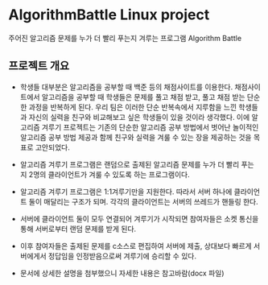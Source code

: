 # AlgorithmBattle Linux project
주어진 알고리즘 문제를 누가 더 빨리 푸는지 겨루는 프로그램 Algorithm Battle
## 프로젝트 개요

- 학생들 대부분은 알고리즘을 공부할 때 백준 등의 채점사이트를 이용한다. 채점사이트에서 알고리즘을 공부할 때 학생들은 문제를 풀고 채점 받고, 풀고 채점 받는 단순한 과정을 반복하게 된다. 우리 팀은 이러한 단순 반복속에서 지루함을 느낀 학생들과 자신의 실력을 친구와 비교해보고 싶은 학생들이 있을 것이라 생각했다.
이에 알고리즘 겨루기 프로젝트는 기존의 단순한 알고리즘 공부 방법에서 벗어난 놀이적인 알고리즘 공부 방법 제공과 함께 친구와 실력을 겨룰 수 있는 장을 제공하는 것을 목표로 고안되었다. 

- 알고리즘 겨루기 프로그램은 랜덤으로 출제된 알고리즘 문제를 누가 더 빨리 푸는 지 2명의 클라이언트가 겨룰 수 있도록 하는 프로그램이다.

- 알고리즘 겨루기 프로그램은 1:1겨루기만을 지원한다. 따라서 서버 하나에 클라이언트 둘이 매달리는 구조가 되며. 각각의 클라이언트는 서버의 쓰레드가 핸들링 한다.

- 서버에 클라이언트 둘이 모두 연결되어 겨루기가 시작되면 참여자들은 소켓 통신을 통해 서버로부터 랜덤 문제를 받게 된다.

- 이후 참여자들은 출제된 문제를 c소스로 편집하여 서버에 제출, 상대보다 빠르게 서버에게서 정답임을 인정받음으로써 겨루기에 승리할 수 있다. 

- 문서에 상세한 설명을 첨부했으니 자세한 내용은 참고바람(docx 파일)
  





